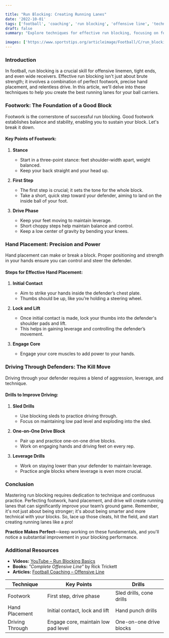 ```yaml
---

title: "Run Blocking: Creating Running Lanes"
date: '2022-10-01'
tags: ['football', 'coaching', 'run blocking', 'offensive line', 'techniques', 'footwork', 'hand placement', 'drills', 'training']
draft: false
summary: "Explore techniques for effective run blocking, focusing on footwork, hand placement, and driving through defenders to create optimal running lanes."

images: ['https://www.sportstips.org/articleimage/Football/C/run_blocking_creating_running_lanes.webp']
---
```


### Introduction

In football, run blocking is a crucial skill for offensive linemen, tight ends, and even wide receivers. Effective run blocking isn't just about brute strength; it involves a combination of perfect footwork, precise hand placement, and relentless drive. In this article, we'll delve into these techniques to help you create the best running lanes for your ball carriers.

### Footwork: The Foundation of a Good Block

Footwork is the cornerstone of successful run blocking. Good footwork establishes balance and stability, enabling you to sustain your block. Let's break it down.

#### Key Points of Footwork:

1. **Stance**
   - Start in a three-point stance: feet shoulder-width apart, weight balanced.
   - Keep your back straight and your head up.

2. **First Step**
   - The first step is crucial; it sets the tone for the whole block.
   - Take a short, quick step toward your defender, aiming to land on the inside ball of your foot.

3. **Drive Phase**
   - Keep your feet moving to maintain leverage.
   - Short choppy steps help maintain balance and control.
   - Keep a low center of gravity by bending your knees.

### Hand Placement: Precision and Power

Hand placement can make or break a block. Proper positioning and strength in your hands ensure you can control and steer the defender.

#### Steps for Effective Hand Placement:

1. **Initial Contact**
   - Aim to strike your hands inside the defender’s chest plate.
   - Thumbs should be up, like you’re holding a steering wheel.

2. **Lock and Lift**
   - Once initial contact is made, lock your thumbs into the defender's shoulder pads and lift.
   - This helps in gaining leverage and controlling the defender’s movement.

3. **Engage Core**
   - Engage your core muscles to add power to your hands.

### Driving Through Defenders: The Kill Move

Driving through your defender requires a blend of aggression, leverage, and technique. 

#### Drills to Improve Driving:

1. **Sled Drills**
   - Use blocking sleds to practice driving through.
   - Focus on maintaining low pad level and exploding into the sled.

2. **One-on-One Drive Block**
   - Pair up and practice one-on-one drive blocks.
   - Work on engaging hands and driving feet on every rep.

3. **Leverage Drills**
   - Work on staying lower than your defender to maintain leverage.
   - Practice angle blocks where leverage is even more crucial.

### Conclusion

Mastering run blocking requires dedication to technique and continuous practice. Perfecting footwork, hand placement, and drive will create running lanes that can significantly improve your team’s ground game. Remember, it's not just about being stronger; it's about being smarter and more technical with your blocks. So, lace up those cleats, hit the field, and start creating running lanes like a pro!

**Practice Makes Perfect**—keep working on these fundamentals, and you'll notice a substantial improvement in your blocking performance.

### Additional Resources

- **Videos:** [YouTube – Run Blocking Basics](https://www.youtube.com/results?search_query=run+blocking+techniques)
- **Books:** *"Complete Offensive Line"* by Rick Trickett
- **Articles:** [Football Coaching – Offensive Line](https://www.footballcoachingonline.org/offensive-line)

| Technique          | Key Points                                    | Drills                     |
|--------------------|-----------------------------------------------|----------------------------|
| Footwork           | First step, drive phase                       | Sled drills, cone drills   |
| Hand Placement     | Initial contact, lock and lift                | Hand punch drills          |
| Driving Through    | Engage core, maintain low pad level           | One-on-one drive blocks    |
```